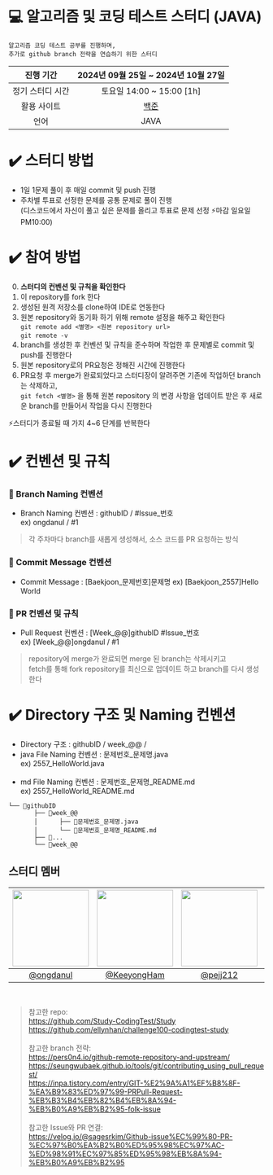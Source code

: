 # 💻 알고리즘 및 코딩 테스트 스터디 (JAVA)
`알고리즘 코딩 테스트 공부를 진행하며,` <br>
`추가로 github branch 전략을 연습하기 위한 스터디`

|진행 기간|2024년 09월 25일 ~ 2024년 10월 27일|
|:-:|:-:|
|정기 스터디 시간|토요일 14:00 ~ 15:00 [1h]|
|활용 사이트|[백준](https://www.acmicpc.net/)|
|언어|JAVA|

# ✔️ 스터디 방법
- 1일 1문제 풀이 후 매일 commit 및 push 진행
- 주차별 투표로 선정한 문제를 공통 문제로 풀이 진행 <br>
(디스코드에서 자신이 풀고 싶은 문제를 올리고 투표로 문제 선정 ⚡️마감 일요일 PM10:00)

# ✔️ 참여 방법
0. **스터디의 컨벤션 및 규칙을 확인한다** 
1. 이 repository를 fork 한다
2. 생성된 원격 저장소를 clone하여 IDE로 연동한다
3. 원본 repository와 동기화 하기 위해 remote 설정을 해주고 확인한다 <br>
`git remote add <별명> <원본 repository url>` <br>
`git remote -v`
4.  branch를 생성한 후 컨벤션 및 규칙을 준수하며 작업한 후 문제별로 commit 및 push를 진행한다
5. 원본 repository로의 PR요청은 정해진 시간에 진행한다 <br>
6.  PR요청 후 merge가 완료되었다고 스터디장이 알려주면 기존에 작업하던 branch는 삭제하고, <br>
`git fetch <별명>` 을 통해 원본 repository 의 변경 사항을 업데이트 받은 후 새로운 branch를 만들어서 작업을 다시 진행한다

⚡️스터디가 종료될 때 가지 4~6 단계를 반복한다

# ✔️ 컨벤션 및 규칙
### 🔹 Branch Naming 컨벤션
- Branch Naming 컨벤션 : 
githubID / #Issue_번호 <br>
ex) ongdanul / #1

> 각 주차마다 branch를 새롭게 생성해서, 소스 코드를 PR 요청하는 방식

### 🔹 Commit Message 컨벤션
- Commit Message : 
[Baekjoon_문제번호]문제명
ex) [Baekjoon_2557]Hello World

### 🔹 PR 컨벤션 및 규칙<br>
- Pull Request 컨벤션  :
[Week_@@]githubID #Issue_번호<br>
ex) [Week_@@]ongdanul / #1

> repository에 merge가 완료되면 merge 된 branch는 삭제시키고 <br>
fetch를 통해 fork repository를 최신으로 업데이트 하고 branch를 다시 생성한다

# ✔️ Directory 구조 및 Naming 컨벤션
- Directory 구조 : githubID / week_@@ /
- java File Naming 컨벤션 :
문제번호_문제명.java <br>
ex) 2557_HelloWorld.java <br><br>
- md File Naming 컨벤션 :
문제번호_문제명_README.md <br>
ex) 2557_HelloWorld_README.md<br>

```
└── 📂githubID
       ├── 📂week_@@
       │      ├── 💾문제번호_문제명.java
       │      └── 💾문제번호_문제명_README.md
       ├── 📂...
       └── 📂week_@@
````


<h2>스터디 멤버</h2>

|<img src="https://avatars.githubusercontent.com/u/156433565?v=4" width="150" height="150"/>|<img src="https://avatars.githubusercontent.com/u/124113202?v=4" width="150" height="150"/>|<img src="https://avatars.githubusercontent.com/u/106094690?v=4" width="150" height="150"/>|<img src="https://avatars.githubusercontent.com/u/183355547?v=4" width="150" height="150"/>|<img src="https://avatars.githubusercontent.com/u/106459398?v=4" width="150" height="150"/>|
|:-:|:-:|:-:|:-:|:-:|
|[@ongdanul](https://github.com/ongdanul)|[@KeeyongHam](https://github.com/KeeyongHam)|[@pejj212](https://github.com/pejj212)|[@rmlee95](https://github.com/rmlee95)|[@Sw3342_99](https://github.com/Kimdudcjf)|

<br>

>참고한 repo:  <br> 
>https://github.com/Study-CodingTest/Study <br>
>https://github.com/ellynhan/challenge100-codingtest-study
<br><br> 
>참고한 branch 전략:  <br>
>https://pers0n4.io/github-remote-repository-and-upstream/ <br>
>https://seungwubaek.github.io/tools/git/contributing_using_pull_request/<br>
> https://inpa.tistory.com/entry/GIT-%E2%9A%A1%EF%B8%8F-%EA%B9%83%ED%97%99-PRPull-Request-%EB%B3%B4%EB%82%B4%EB%8A%94-%EB%B0%A9%EB%B2%95-folk-issue
<br><br> 
>참고한 Issue와 PR 연결:  <br>
>https://velog.io/@sagesrkim/Github-issue%EC%99%80-PR-%EC%97%B0%EA%B2%B0%ED%95%98%EC%97%AC-%ED%98%91%EC%97%85%ED%95%98%EB%8A%94-%EB%B0%A9%EB%B2%95
